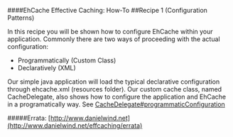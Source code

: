 ####EhCache Effective Caching: How-To
##Recipe 1 (Configuration Patterns)

In this recipe you will be shown how to configure EhCache within your application. Commonly there are two ways of proceeding with the actual configuration:

- Programmatically (Custom Class)
- Declaratively (XML)

Our simple java application will load the typical declarative configuration through ehcache.xml (resources folder). Our custom cache class, named CacheDelegate, also shows how to configure the application and EhCache in a programatically way. See [CacheDelegate#programmaticConfiguration](https://github.com/danielwind/EhCache-Effective-Caching/tree/master/Recipe%201/src/main/java/net/danielwind/effcaching/recipe1/cache/CacheDelegate/#L9)

#####Errata: [http://www.danielwind.net](http://www.danielwind.net/effcaching/errata)



